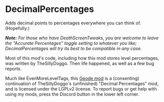 # DecimalPercentages

Adds decimal points to percentages everywhere you can think of. (Hopefully.)

<cy>_***Note:***_</c> *<cy>For those who have</c> <cl>DeathScreenTweaks</c><cy>, you are welcome to leave the</c> <cl>"Accurate Percentages"</c> <cy>toggle setting to whatever you like; DecimalPercentages will try its best to be compatible in any case.</c>*

Most of this mod's code, including how this mod stores level percentages, was written by TheSillyDoggo. Then life happened, as well as a few bug reports.

Much like EvenMoreLevelTags, this [Geode mod](https://geode-sdk.org) is a (consenting) continuation of TheSillyDoggo's (unfinished) "Decimal Percentages" mod, and is licensed under the LGPLv2 license. To report bugs or get help with using my mods, press the Discord button in the lower left corner.